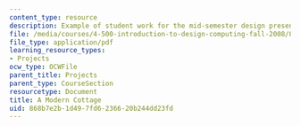 ```yaml
---
content_type: resource
description: Example of student work for the mid-semester design presentation.
file: /media/courses/4-500-introduction-to-design-computing-fall-2008/868b7e2b1d497fd6236620b244dd23fd_assn4a_4.pdf
file_type: application/pdf
learning_resource_types:
- Projects
ocw_type: OCWFile
parent_title: Projects
parent_type: CourseSection
resourcetype: Document
title: A Modern Cottage
uid: 868b7e2b-1d49-7fd6-2366-20b244dd23fd
---
```


